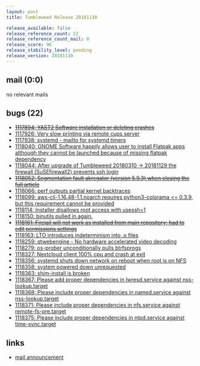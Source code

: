 ```yaml
---
layout: post
title: Tumbleweed Release 20181130

release_available: false
release_reference_count: 22
release_reference_count_mail: 0
release_score: 96
release_stability_level: pending
release_version: 20181130
---
```


## mail (0:0)

no relevant mails

## bugs (22)

<!--more-->

- ~~[1117894: YAST2 Software installation or deleting crashes](https://bugzilla.opensuse.org/show_bug.cgi?id=1117894)~~
- [1117926: Very slow printing via remote cups server](https://bugzilla.opensuse.org/show_bug.cgi?id=1117926)
- [1117938: systemd - mailto for systemd timers](https://bugzilla.opensuse.org/show_bug.cgi?id=1117938)
- [1118040: GNOME Software happily allows user to install Flatpak apps although they cannot be launched because of missing flatpak dependency](https://bugzilla.opensuse.org/show_bug.cgi?id=1118040)
- [1118044: After upgrade of Tumbleweed 20180310 -> 20181129 the firewall (SuSEfirewall2) prevents ssh login](https://bugzilla.opensuse.org/show_bug.cgi?id=1118044)
- ~~[1118052: Segmentation fault akregator (version 5.9.3) when closing the full article](https://bugzilla.opensuse.org/show_bug.cgi?id=1118052)~~
- [1118066: perf outputs partial kernel backtraces](https://bugzilla.opensuse.org/show_bug.cgi?id=1118066)
- [1118099: aws-cli-1.16.48-1.1.noarch requires python3-colorama <= 0.3.9, but this requirement cannot be provided](https://bugzilla.opensuse.org/show_bug.cgi?id=1118099)
- [1118114: Installer disallows root access with usessh=1](https://bugzilla.opensuse.org/show_bug.cgi?id=1118114)
- [1118150: binutils pulled in again.](https://bugzilla.opensuse.org/show_bug.cgi?id=1118150)
- ~~[1118161: Firejail will not work as installed from main repository; had to edit permissions settings](https://bugzilla.opensuse.org/show_bug.cgi?id=1118161)~~
- [1118163: LTO introduces indeterminism into .o files](https://bugzilla.opensuse.org/show_bug.cgi?id=1118163)
- [1118259: qtwebengine - No hardware accelerated video decoding](https://bugzilla.opensuse.org/show_bug.cgi?id=1118259)
- [1118279: os-prober unconditionally pulls btrfsprogs](https://bugzilla.opensuse.org/show_bug.cgi?id=1118279)
- [1118327: Nextcloud client 100% cpu and crash at exit](https://bugzilla.opensuse.org/show_bug.cgi?id=1118327)
- [1118356: systemd shuts down network on reboot when root is on NFS](https://bugzilla.opensuse.org/show_bug.cgi?id=1118356)
- [1118358: system powered down unrequested](https://bugzilla.opensuse.org/show_bug.cgi?id=1118358)
- [1118363: shim-install is broken](https://bugzilla.opensuse.org/show_bug.cgi?id=1118363)
- [1118367: Please add proper dependencies in lwresd.service against nss-lookup.target](https://bugzilla.opensuse.org/show_bug.cgi?id=1118367)
- [1118368: Please include proper dependencies in named.service against nss-lookup.target](https://bugzilla.opensuse.org/show_bug.cgi?id=1118368)
- [1118371: Please include proper dependencies in nfs.service against remote-fs-pre.target](https://bugzilla.opensuse.org/show_bug.cgi?id=1118371)
- [1118375: Please include proper dependencies in ntpd.service against time-sync.target](https://bugzilla.opensuse.org/show_bug.cgi?id=1118375)



## links

- [mail announcement](https://lists.opensuse.org/opensuse-factory/2018-12/msg00017.html)

